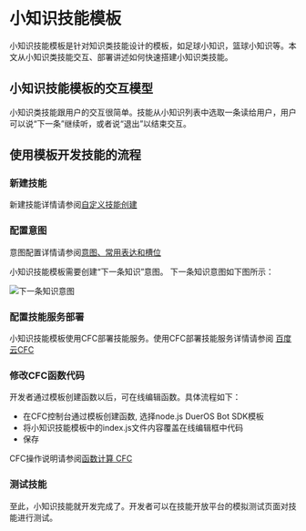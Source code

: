 # 小知识技能模板

小知识技能模板是针对知识类技能设计的模板，如足球小知识，篮球小知识等。本文从小知识类技能交互、部署讲述如何快速搭建小知识类技能。 


## 小知识技能模板的交互模型

小知识类技能跟用户的交互很简单。技能从小知识列表中选取一条读给用户，用户可以说“下一条”继续听，或者说“退出”以结束交互。

## 使用模板开发技能的流程
### 新建技能

新建技能详情请参阅[自定义技能创建](https://dueros.baidu.com/didp/doc/dueros-bot-platform/dbp-custom/create-custom-skill_markdown)
### 配置意图

意图配置详情请参阅[意图、常用表达和槽位](https://dueros.baidu.com/didp/doc/dueros-bot-platform/dbp-nlu/intents_markdown)

小知识技能模板需要创建“下一条知识”意图。
下一条知识意图如下图所示：

![下一条知识意图](http://dbp-resource.gz.bcebos.com/892a7571-8a1f-52d6-3732-03413d9d0d29/next_fact.png?authorization=bce-auth-v1%2Fa4d81bbd930c41e6857b989362415714%2F2018-09-29T02%3A28%3A28Z%2F-1%2F%2F8d44f0368c6b150392cca715d664c96e10d7a9d39fc121cc0d2d0d296632003a)

### 配置技能服务部署

小知识技能模板使用CFC部署技能服务。使用CFC部署技能服务详情请参阅 [百度云CFC](https://dueros.baidu.com/didp/doc/dueros-bot-platform/dbp-deploy/cfc-deploy_markdown)

### 修改CFC函数代码
开发者通过模板创建函数以后，可在线编辑函数。具体流程如下：

* 在CFC控制台通过模板创建函数, 选择node.js DuerOS Bot SDK模板
* 将小知识技能模板中的index.js文件内容覆盖在线编辑框中代码
* 保存

CFC操作说明请参阅[函数计算 CFC](https://cloud.baidu.com/doc/CFC/GettingStarted.html#.E4.BB.8E.E6.A8.A1.E6.9D.BF.E5.88.9B.E5.BB.BA.E5.87.BD.E6.95.B0)

### 测试技能
至此，小知识技能就开发完成了。开发者可以在技能开放平台的模拟测试页面对技能进行测试。